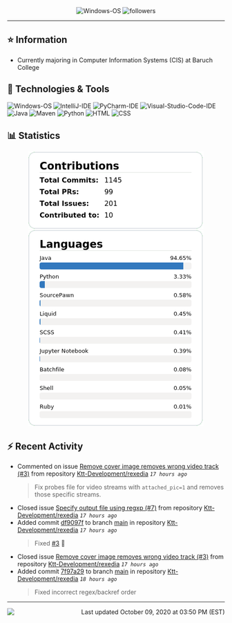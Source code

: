 <div align="center">
    <img 
        src="https://img.shields.io/badge/OS-Windows-informational?style=for-the-badge&color=3278be"
        alt="Windows-OS">
    <img 
        src="https://img.shields.io/github/followers/katsute?color=3278be&style=for-the-badge"
        alt="followers">
</div>

<hr>

## ⭐ Information

 - Currently majoring in Computer Information Systems (CIS) at Baruch College

## 🔧 Technologies & Tools

<img 
    src="https://img.shields.io/badge/OS-Windows-informational?style=flat-square&color=3278be"
    alt="Windows-OS">
<img 
    src="https://img.shields.io/badge/Editor-IntelliJ_IDEA-informational?style=flat-square&logo=intellij-idea&logoColor=white&color=3278be"
    alt="IntelliJ-IDE">
<img 
    src="https://img.shields.io/badge/Editor-PyCharm-informational?style=flat-square&logo=pycharm&logoColor=white&color=3278be"
    alt="PyCharm-IDE">
<img 
    src="https://img.shields.io/badge/Editor-Visual_Studio_Code-informational?style=flat-square&logo=Visual-Studio-Code&logoColor=white&color=3278be"
    alt="Visual-Studio-Code-IDE">
<img 
    src="https://img.shields.io/badge/Code-Java-informational?style=flat-square&logo=java&logoColor=white&color=3278be"
    alt="Java">
<img 
    src="https://img.shields.io/badge/Tools-Maven-informational?style=flat-square&logo=apache-maven&logoColor=white&color=3278be"
    alt="Maven">
<img 
    src="https://img.shields.io/badge/Code-Python-informational?style=flat-square&logo=python&logoColor=white&color=3278be"
    alt="Python">
<img 
    src="https://img.shields.io/badge/Code-HTML-informational?style=flat-square&logo=html5&logoColor=white&color=3278be"
    alt="HTML">
<img 
    src="https://img.shields.io/badge/Code-CSS-informational?style=flat-square&logo=css-wizardry&logoColor=white&color=3278be"
    alt="CSS">

## 📊 Statistics
<div align="center">
    <a href="https://github.com/Katsute/">
        <img src="https://github.com/Katsute/Katsute/blob/main/contributions.png">
    </a>
    <a href="https://github.com/Katsute/">
        <img src="https://github.com/Katsute/Katsute/blob/main/languages.png">
    </a>
</div>

## ⚡ Recent Activity

 - Commented on issue [Remove cover image removes wrong video track (#3)](https://github.com/Ktt-Development/rexedia/issues/3#issuecomment-705932129) from repository [Ktt-Development/rexedia](https://github.com/Ktt-Development/rexedia)  *`17 hours ago`*
   > Fix probes file for video streams with `attached_pic=1` and removes those specific streams.
 - Closed issue [Specify output file using regxp (#7)](https://github.com/Ktt-Development/rexedia/issues/7) from repository [Ktt-Development/rexedia](https://github.com/Ktt-Development/rexedia)  *`17 hours ago`*
 - Added commit [df9097f](https://github.com/Ktt-Development/rexedia/commit/df9097ff2b71f498f557c277ab5cc03d81e137aa) to branch [main](https://github.com/Ktt-Development/rexedia/tree/main) in repository [Ktt-Development/rexedia](https://github.com/Ktt-Development/rexedia)  *`17 hours ago`*
   > Fixed [#3](https://github.com/Ktt-Development/rexedia/issues/3) 🎉
 - Closed issue [Remove cover image removes wrong video track (#3)](https://github.com/Ktt-Development/rexedia/issues/3) from repository [Ktt-Development/rexedia](https://github.com/Ktt-Development/rexedia)  *`17 hours ago`*
 - Added commit [7f97a29](https://github.com/Ktt-Development/rexedia/commit/7f97a29d7dda28326ab359aa002132d3ad19ee04) to branch [main](https://github.com/Ktt-Development/rexedia/tree/main) in repository [Ktt-Development/rexedia](https://github.com/Ktt-Development/rexedia)  *`18 hours ago`*
   > Fixed incorrect regex/backref order

---
<img align="left" src="https://github.com/Katsute/Katsute/workflows/Update%20README.md/badge.svg"><p align="right">Last updated October 09, 2020 at 03:50 PM (EST)</p>
